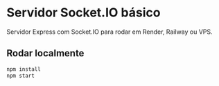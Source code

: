 # Servidor Socket.IO básico

Servidor Express com Socket.IO para rodar em Render, Railway ou VPS.

## Rodar localmente

```bash
npm install
npm start
